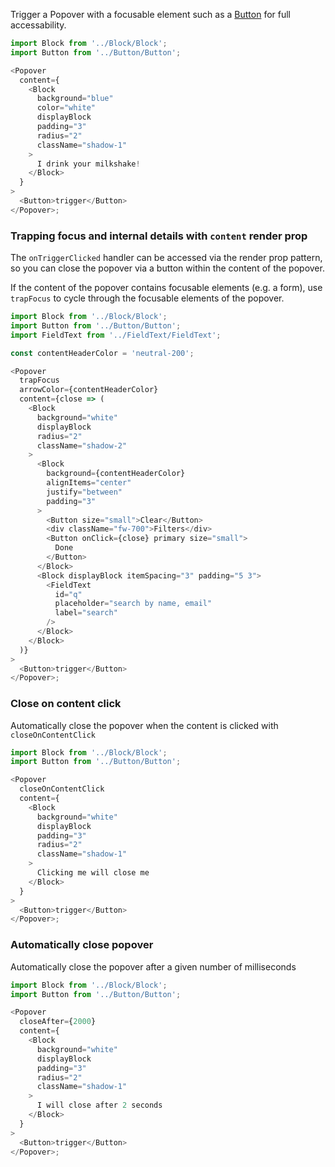 Trigger a Popover with a focusable element such as a [Button](/#/Components/Button) for full accessability.

```js
import Block from '../Block/Block';
import Button from '../Button/Button';

<Popover
  content={
    <Block
      background="blue"
      color="white"
      displayBlock
      padding="3"
      radius="2"
      className="shadow-1"
    >
      I drink your milkshake!
    </Block>
  }
>
  <Button>trigger</Button>
</Popover>;
```

### Trapping focus and internal details with `content` render prop

The `onTriggerClicked` handler can be accessed via the render prop pattern, so you can close the popover via a button within the content of the popover.

If the content of the popover contains focusable elements (e.g. a form), use `trapFocus` to cycle through the focusable elements of the popover.

```js
import Block from '../Block/Block';
import Button from '../Button/Button';
import FieldText from '../FieldText/FieldText';

const contentHeaderColor = 'neutral-200';

<Popover
  trapFocus
  arrowColor={contentHeaderColor}
  content={close => (
    <Block
      background="white"
      displayBlock
      radius="2"
      className="shadow-2"
    >
      <Block
        background={contentHeaderColor}
        alignItems="center"
        justify="between"
        padding="3"
      >
        <Button size="small">Clear</Button>
        <div className="fw-700">Filters</div>
        <Button onClick={close} primary size="small">
          Done
        </Button>
      </Block>
      <Block displayBlock itemSpacing="3" padding="5 3">
        <FieldText
          id="q"
          placeholder="search by name, email"
          label="search"
        />
      </Block>
    </Block>
  )}
>
  <Button>trigger</Button>
</Popover>;
```

### Close on content click

Automatically close the popover when the content is clicked with `closeOnContentClick`

```js
import Block from '../Block/Block';
import Button from '../Button/Button';

<Popover
  closeOnContentClick
  content={
    <Block
      background="white"
      displayBlock
      padding="3"
      radius="2"
      className="shadow-1"
    >
      Clicking me will close me
    </Block>
  }
>
  <Button>trigger</Button>
</Popover>;
```


### Automatically close popover

Automatically close the popover after a given number of milliseconds

```js
import Block from '../Block/Block';
import Button from '../Button/Button';

<Popover
  closeAfter={2000}
  content={
    <Block
      background="white"
      displayBlock
      padding="3"
      radius="2"
      className="shadow-1"
    >
      I will close after 2 seconds
    </Block>
  }
>
  <Button>trigger</Button>
</Popover>;
```
